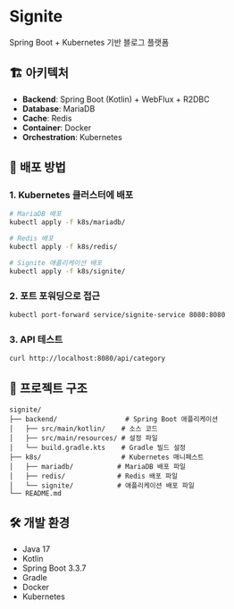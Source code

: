 # Signite

Spring Boot + Kubernetes 기반 블로그 플랫폼

## 🏗️ 아키텍처

- **Backend**: Spring Boot (Kotlin) + WebFlux + R2DBC
- **Database**: MariaDB
- **Cache**: Redis  
- **Container**: Docker
- **Orchestration**: Kubernetes

## 🚀 배포 방법

### 1. Kubernetes 클러스터에 배포

```bash
# MariaDB 배포
kubectl apply -f k8s/mariadb/

# Redis 배포  
kubectl apply -f k8s/redis/

# Signite 애플리케이션 배포
kubectl apply -f k8s/signite/
```

### 2. 포트 포워딩으로 접근

```bash
kubectl port-forward service/signite-service 8080:8080
```

### 3. API 테스트

```bash
curl http://localhost:8080/api/category
```

## 📁 프로젝트 구조

```
signite/
├── backend/                 # Spring Boot 애플리케이션
│   ├── src/main/kotlin/    # 소스 코드
│   ├── src/main/resources/ # 설정 파일
│   └── build.gradle.kts    # Gradle 빌드 설정
├── k8s/                    # Kubernetes 매니페스트
│   ├── mariadb/           # MariaDB 배포 파일
│   ├── redis/             # Redis 배포 파일
│   └── signite/           # 애플리케이션 배포 파일
└── README.md
```

## 🛠️ 개발 환경

- Java 17
- Kotlin
- Spring Boot 3.3.7
- Gradle
- Docker
- Kubernetes